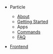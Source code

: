 - Particle

  - [About](particle/)
  - [Getting Started](particle/getting-started.md)
  - Apps
  - [Commands](particle/commands.md)
  - [FAQ](particle/faq.md)

- [Frontend](frontend.md)